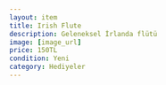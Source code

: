 ```yaml
---
layout: item
title: Irish Flute
description: Geleneksel İrlanda flütü
image: [image_url]
price: 150TL
condition: Yeni
category: Hediyeler
---
```

